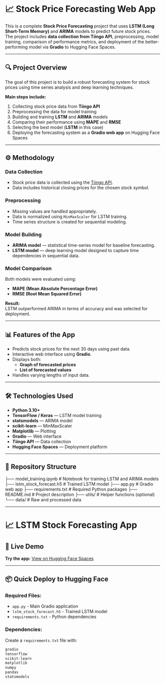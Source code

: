 # 📈 Stock Price Forecasting Web App

This is a complete **Stock Price Forecasting** project that uses **LSTM (Long Short-Term Memory)** and **ARIMA** models to predict future stock prices.  
The project includes **data collection from Tiingo API**, preprocessing, model training, comparison of performance metrics, and deployment of the better-performing model via **Gradio** to Hugging Face Spaces.

---

## 🔍 Project Overview

The goal of this project is to build a robust forecasting system for stock prices using time series analysis and deep learning techniques.

**Main steps include:**
1. Collecting stock price data from **Tiingo API**
2. Preprocessing the data for model training
3. Building and training **LSTM** and **ARIMA** models
4. Comparing their performance using **MAPE** and **RMSE**
5. Selecting the best model (**LSTM** in this case)
6. Deploying the forecasting system as a **Gradio web app** on Hugging Face Spaces

---

## ⚙️ Methodology

### **Data Collection**
- Stock price data is collected using the [Tiingo API](https://api.tiingo.com/).
- Data includes historical closing prices for the chosen stock symbol.

### **Preprocessing**
- Missing values are handled appropriately.
- Data is normalized using `MinMaxScaler` for LSTM training.
- Time series structure is created for sequential modeling.

### **Model Building**
- **ARIMA model** — statistical time-series model for baseline forecasting.
- **LSTM model** — deep learning model designed to capture time dependencies in sequential data.

### **Model Comparison**
Both models were evaluated using:
- **MAPE (Mean Absolute Percentage Error)**
- **RMSE (Root Mean Squared Error)**

**Result:**  
LSTM outperformed ARIMA in terms of accuracy and was selected for deployment.

---

## 📊 Features of the App

- Predicts stock prices for the next 30 days using past data.
- Interactive web interface using **Gradio**.
- Displays both:
  - **Graph of forecasted prices**
  - **List of forecasted values**
- Handles varying lengths of input data.

---

## 🛠 Technologies Used

- **Python 3.10+**
- **TensorFlow / Keras** — LSTM model training
- **statsmodels** — ARIMA model
- **scikit-learn** — MinMaxScaler
- **Matplotlib** — Plotting
- **Gradio** — Web interface
- **Tiingo API** — Data collection
- **Hugging Face Spaces** — Deployment platform

---

## 📂 Repository Structure
├── model_training.ipynb # Notebook for training LSTM and ARIMA models
├── lstm_stock_forecast.h5 # Trained LSTM model
├── app.py # Gradio web app
├── requirements.txt # Required Python packages
├── README.md # Project description
├── utils/ # Helper functions (optional)
└── data/ # Raw and processed data

---

# 📈 LSTM Stock Forecasting App

## 🚀 Live Demo
**Try the app:** [View on Hugging Face Spaces](https://huggingface.co/spaces/amdjoynal443/DataSynthis_ML_JobTask)

---

## 📦 Quick Deploy to Hugging Face

### Required Files:
- `app.py` - Main Gradio application
- `lstm_stock_forecast.h5` - Trained LSTM model
- `requirements.txt` - Python dependencies

### Dependencies:
Create a `requirements.txt` file with:
```txt
gradio
tensorflow
scikit-learn
matplotlib
numpy
pandas
statsmodels
